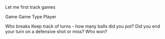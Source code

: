 Let me first track games

Game
Game Type
Player

Who breaks
Keep track of turns - how many balls did you pot?
Did you end your turn on a defensive shot or miss?
Who won?